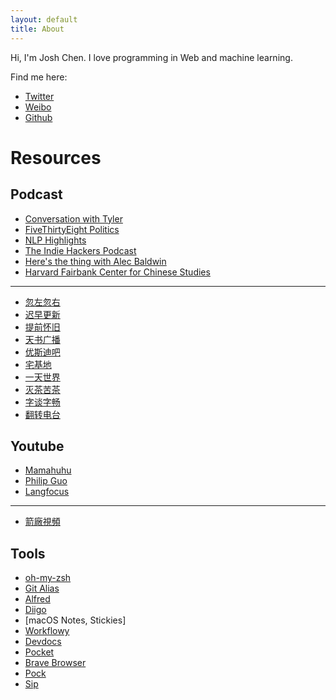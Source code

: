 ```yaml
---
layout: default
title: About
---
```


<script>
  document.querySelector('.header a.about').classList.add('selected')
</script>

Hi, I'm Josh Chen. I love programming in Web and machine learning.

Find me here:
- [Twitter](https://twitter.com/josherich)
- [Weibo](https://weibo.com/josherich)
- [Github](https://github.com/josherich)

# Resources

## Podcast

- [Conversation with Tyler]()
- [FiveThirtyEight Politics]()
- [NLP Highlights]()
- [The Indie Hackers Podcast]()
- [Here's the thing with Alec Baldwin]()
- [Harvard Fairbank Center for Chinese Studies]()

---

- [忽左忽右]()
- [迟早更新]()
- [提前怀旧]()
- [天书广播]()
- [优斯迪吧]()
- [宅基地]()
- [一天世界]()
- [灭茶苦茶]()
- [字谈字畅]()
- [翻转电台]()

## Youtube

- [Mamahuhu](https://www.youtube.com/channel/UCmH8FWFRkbfsYj-zXsEvypQ)
- [Philip Guo](https://www.youtube.com/channel/UCmn_foEcC0mY72rzRrMzWSQ)
- [Langfocus](https://www.youtube.com/channel/UCNhX3WQEkraW3VHPyup8jkQ)

---

- [箭廠視頻](https://www.youtube.com/channel/UC_9AeV5Riy9AsIJZEsnsCDw)

## Tools

- [oh-my-zsh](https://ohmyz.sh/)
- [Git Alias](https://githowto.com/aliases)
- [Alfred](https://www.alfredapp.com/)
- [Diigo](https://www.diigo.com/)
- [macOS Notes, Stickies]
- [Workflowy](https://workflowy.com/)
- [Devdocs](https://devdocs.io/)
- [Pocket](https://getpocket.com)
- [Brave Browser](https://brave.com/)
- [Pock](https://pock.pigigaldi.com/)
- [Sip](https://sipapp.io/)